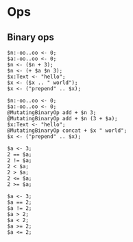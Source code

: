 # Ops

## Binary ops

```polygolf
$n:-oo..oo <- 0;
$a:-oo..oo <- 0;
$n <- ($n + 3);
$n <- (+ $a $n 3);
$x:Text <- "hello";
$x <- ($x .. " world");
$x <- ("prepend" .. $x);
```

```polygolf ops.addMutatingBinaryOp(["add","+"],["concat","+"])
$n:-oo..oo <- 0;
$a:-oo..oo <- 0;
@MutatingBinaryOp add + $n 3;
@MutatingBinaryOp add + $n (3 + $a);
$x:Text <- "hello";
@MutatingBinaryOp concat + $x " world";
$x <- ("prepend" .. $x);
```

```polygolf
$a <- 3;
2 == $a;
2 != $a;
2 < $a;
2 > $a;
2 <= $a;
2 >= $a;
```

```polygolf ops.flipBinaryOps
$a <- 3;
$a == 2;
$a != 2;
$a > 2;
$a < 2;
$a >= 2;
$a <= 2;
```
